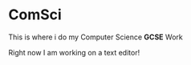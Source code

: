 # ComSci
<p>This is where i do my Computer Science <b>GCSE</b> Work</p>
<p>Right now I am working on a text editor!</p>
